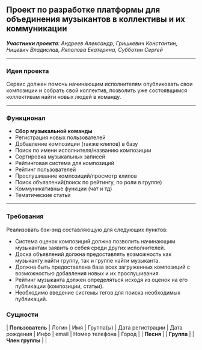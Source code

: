 ## Проект по разработке платформы для объединения музыкантов в коллективы и их коммуникации
	
_**Участники проекта**: Андреев Александр, Гришкевич Константин, Ницевич Владислав, Ряполова Екатерина, Субботин Сергей_

***

### Идея проекта

Сервис должен помочь начинающим исполнителям опубликовать свои композиции и
собрать свой коллектив, позволить уже состоявщимся коллективам найти новых людей
в команду.

***

### Функционал
* **Сбор музыкальной команды**
* Регистрация новых пользователей
* Добавление композиции (также клипов) в базу
* Поиск по имени исполнителя/названию композиции
* Сортировка музыкальных записей 
* Рейтинговая система для композиций
* Рейтинг пользователей
* Прослушивание композиций/просмотр клипов
* Поиск объявлений(поиск по рейтингу, по роли в группе)
* Коммуникативные функции (чат и тд)
* Тематические статьи

***

### Требования
Реализовать бэк-энд составляющую для следующих пунктов:
* Система оценок композиций должна позволить начинающим музыкантам заявить о себея среди
других исполнителей. 
* Доска объявлений должна предоставлять возможность как музыканту найти группу,
так и группе найти музыканта.
* Должна быть предоставлена база всех загруженных композиций с возможностью добавления новых и их прослушивания.
* Рейтинг музыканта должен определяться исходя из оценок на его публикации (композиции, статьи).
* Необходимо введение системы тегов для поиска необходимых публикаций.

### Сущности
| **Пользователь** | Логин | Имя | Группа(ы) | Дата регистрации | Дата рождения | Инфо | email | Номер телефона | Город | 
| **Песня**        | 
| **Группа**       |
| **Член группы**  |
 |